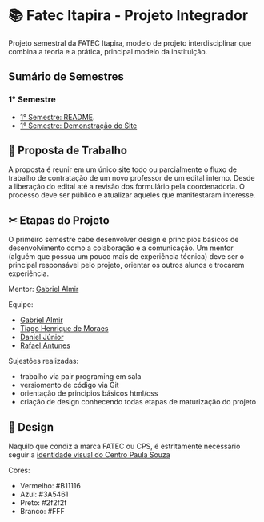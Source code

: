 # 📚 Fatec Itapira - Projeto Integrador

Projeto semestral da FATEC Itapira, modelo de projeto interdisciplinar
que combina a teoria e a prática, principal modelo da instituição.

## Sumário de Semestres

### 1° Semestre

- [1° Semestre: README](./1-semestre/README.md).
- [1° Semestre: Demonstração do Site](https://tiagokblo.github.io/fatec-pi/1-semestre/)


## 💭 Proposta de Trabalho

A proposta é reunir em um único site todo ou parcialmente
o fluxo de trabalho de contratação de um novo professor de um edital interno.
Desde a liberação do edital até a revisão dos formulário pela coordenadoria.
O processo deve ser público e atualizar aqueles que manifestaram interesse.

## ✂ Etapas do Projeto

O primeiro semestre cabe desenvolver design e principios básicos de desenvolvimento como a colaboração e a comunicação.
Um mentor (alguém que possua um pouco mais de experiência técnica) deve ser o principal
responsável pelo projeto, orientar os outros alunos e trocarem experiência.

Mentor: [Gabriel Almir](https://github.com/momentoalmir)

Equipe:

- [Gabriel Almir](https://github.com/momentoalmir)
- [Tiago Henrique de Moraes](https://github.com/TiagoKblo)
- [Daniel Júnior](https://github.com/Judoloko)
- [Rafael Antunes](https://github.com/RafaelAntunes2)

Sujestões realizadas:

- trabalho via pair programing em sala
- versiomento de código via Git
- orientação de principios básicos html/css
- criação de design conhecendo todas etapas de maturização do projeto

## 🎨 Design

Naquilo que condiz a marca FATEC ou CPS, é estritamente necessário seguir
a [identidade visual do Centro Paula Souza](https://bkpsitecpsnew.blob.core.windows.net/uploadsitecps/sites/1/2022/05/manual_centro_paula_souza_gestao2019_atualizado_mes05.pdf)

Cores:

- Vermelho: #B11116
- Azul: #3A5461
- Preto: #2f2f2f
- Branco: #FFF
